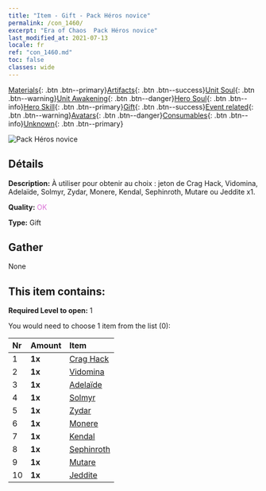 ```yaml
---
title: "Item - Gift - Pack Héros novice"
permalink: /con_1460/
excerpt: "Era of Chaos  Pack Héros novice"
last_modified_at: 2021-07-13
locale: fr
ref: "con_1460.md"
toc: false
classes: wide
---
```

 [Materials](/ItemsFR/){: .btn .btn--primary}[Artifacts](/ItemsFR/Artifacts/){: .btn .btn--success}[Unit Soul](/ItemsFR/UnitSoul/){: .btn .btn--warning}[Unit Awakening](/ItemsFR/UnitAwakening/){: .btn .btn--danger}[Hero Soul](/ItemsFR/HeroSoul/){: .btn .btn--info}[Hero Skill](/ItemsFR/HeroSkill/){: .btn .btn--primary}[Gift](/ItemsFR/Gift/){: .btn .btn--success}[Event related](/ItemsFR/Events/){: .btn .btn--warning}[Avatars](/ItemsFR/Avatars/){: .btn .btn--danger}[Consumables](/ItemsFR/Consumables/){: .btn .btn--info}[Unknown](/ItemsFR/Unknown/){: .btn .btn--primary}

 ![Pack Héros novice](/images/t/i_907074.png)

## Détails
 **Description:** À utiliser pour obtenir au choix : jeton de Crag Hack, Vidomina, Adelaïde, Solmyr, Zydar, Monere, Kendal, Sephinroth, Mutare ou Jeddite x1.

 **Quality:** <span style="color: #DA70D6">OK</span>

 **Type:** Gift

## Gather

  None

## This item contains:

 **Required Level to open:** 1

 You would need to choose 1 item from the list (0):

  | Nr | Amount |     Item    |
  |:---|:-------|:------------|
  | 1 |  **1x** | [Crag Hack](/ItemsFR/her_375/) |  | 
  | 2 |  **1x** | [Vidomina](/ItemsFR/her_372/) |  | 
  | 3 |  **1x** | [Adelaïde](/ItemsFR/her_359/) |  | 
  | 4 |  **1x** | [Solmyr](/ItemsFR/her_386/) |  | 
  | 5 |  **1x** | [Zydar](/ItemsFR/her_385/) |  | 
  | 6 |  **1x** | [Monere](/ItemsFR/her_379/) |  | 
  | 7 |  **1x** | [Kendal](/ItemsFR/her_363/) |  | 
  | 8 |  **1x** | [Sephinroth](/ItemsFR/her_392/) |  | 
  | 9 |  **1x** | [Mutare](/ItemsFR/her_389/) |  | 
  | 10 |  **1x** | [Jeddite](/ItemsFR/her_391/) |  | 
